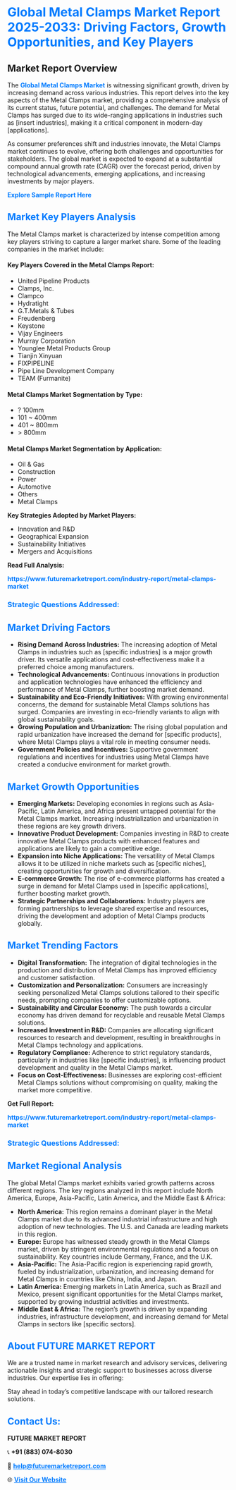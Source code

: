 <h1 style="color: #007BFF;">Global Metal Clamps Market Report 2025-2033: Driving Factors, Growth Opportunities, and Key Players</h1>

<section id="overview">
<h2>Market Report Overview</h2>
<p>The <a href="https://www.futuremarketreport.com/industry-report/metal-clamps-market" style="color: #007BFF; text-decoration: none;"><strong>Global Metal Clamps Market</strong></a> is witnessing significant growth, driven by increasing demand across various industries. This report delves into the key aspects of the Metal Clamps market, providing a comprehensive analysis of its current status, future potential, and challenges. The demand for Metal Clamps has surged due to its wide-ranging applications in industries such as [insert industries], making it a critical component in modern-day [applications].</p>
<p>As consumer preferences shift and industries innovate, the Metal Clamps market continues to evolve, offering both challenges and opportunities for stakeholders. The global market is expected to expand at a substantial compound annual growth rate (CAGR) over the forecast period, driven by technological advancements, emerging applications, and increasing investments by major players.</p>
</section>

<section id="overview">
<p><a href="https://www.futuremarketreport.com/request-sample/reportId=127719" style="color: #007BFF; text-decoration: none;"><strong>Explore Sample Report Here</strong></a></p>
</section>

<section id="key-players">
<h2 style="color: #007BFF;">Market Key Players Analysis</h2>
<p>The Metal Clamps market is characterized by intense competition among key players striving to capture a larger market share. Some of the leading companies in the market include:</p>
<h4>Key Players Covered in the Metal Clamps Report:</h4>
<ul><li>United Pipeline Products</li><li>Clamps, Inc.</li><li>Clampco</li><li>Hydratight</li><li>G.T.Metals &amp; Tubes</li><li>Freudenberg</li><li>Keystone</li><li>Vijay Engineers</li><li>Murray Corporation</li><li>Younglee Metal Products Group</li><li>Tianjin Xinyuan</li><li>FIXPIPELINE</li><li>Pipe Line Development Company</li><li>TEAM (Furmanite)</li></ul>
<h4>Metal Clamps Market Segmentation by Type:</h4>
<ul><li>? 100mm</li><li>101 ~ 400mm</li><li>401 ~ 800mm</li><li>&gt; 800mm</li></ul>

<h4>Metal Clamps Market Segmentation by Application:</h4>
<ul><li>Oil &amp; Gas</li><li>Construction</li><li>Power</li><li>Automotive</li><li>Others</li><li>Metal Clamps</li></ul>
<p><strong>Key Strategies Adopted by Market Players:</strong></p>
<ul>
<li>Innovation and R&D</li>
<li>Geographical Expansion</li>
<li>Sustainability Initiatives</li>
<li>Mergers and Acquisitions</li>
</ul>
</section>

<section>
<p><strong>Read Full Analysis: </strong></p><a href="https://www.futuremarketreport.com/industry-report/metal-clamps-market" style="color: #007BFF; text-decoration: none;"><strong>https://www.futuremarketreport.com/industry-report/metal-clamps-market</strong></a>
<h3 style="color: #007BFF;">Strategic Questions Addressed:</h3>
</section>

<section id="driving-factors">
<h2 style="color: #007BFF;">Market Driving Factors</h2>
<ul>
<li><strong>Rising Demand Across Industries:</strong> The increasing adoption of Metal Clamps in industries such as [specific industries] is a major growth driver. Its versatile applications and cost-effectiveness make it a preferred choice among manufacturers.</li>
<li><strong>Technological Advancements:</strong> Continuous innovations in production and application technologies have enhanced the efficiency and performance of Metal Clamps, further boosting market demand.</li>
<li><strong>Sustainability and Eco-Friendly Initiatives:</strong> With growing environmental concerns, the demand for sustainable Metal Clamps solutions has surged. Companies are investing in eco-friendly variants to align with global sustainability goals.</li>
<li><strong>Growing Population and Urbanization:</strong> The rising global population and rapid urbanization have increased the demand for [specific products], where Metal Clamps plays a vital role in meeting consumer needs.</li>
<li><strong>Government Policies and Incentives:</strong> Supportive government regulations and incentives for industries using Metal Clamps have created a conducive environment for market growth.</li>
</ul>
</section>

<section id="growth-opportunities">
<h2 style="color: #007BFF;">Market Growth Opportunities</h2>
<ul>
<li><strong>Emerging Markets:</strong> Developing economies in regions such as Asia-Pacific, Latin America, and Africa present untapped potential for the Metal Clamps market. Increasing industrialization and urbanization in these regions are key growth drivers.</li>
<li><strong>Innovative Product Development:</strong> Companies investing in R&D to create innovative Metal Clamps products with enhanced features and applications are likely to gain a competitive edge.</li>
<li><strong>Expansion into Niche Applications:</strong> The versatility of Metal Clamps allows it to be utilized in niche markets such as [specific niches], creating opportunities for growth and diversification.</li>
<li><strong>E-commerce Growth:</strong> The rise of e-commerce platforms has created a surge in demand for Metal Clamps used in [specific applications], further boosting market growth.</li>
<li><strong>Strategic Partnerships and Collaborations:</strong> Industry players are forming partnerships to leverage shared expertise and resources, driving the development and adoption of Metal Clamps products globally.</li>
</ul>
</section>

<section id="trending-factors">
<h2 style="color: #007BFF;">Market Trending Factors</h2>
<ul>
<li><strong>Digital Transformation:</strong> The integration of digital technologies in the production and distribution of Metal Clamps has improved efficiency and customer satisfaction.</li>
<li><strong>Customization and Personalization:</strong> Consumers are increasingly seeking personalized Metal Clamps solutions tailored to their specific needs, prompting companies to offer customizable options.</li>
<li><strong>Sustainability and Circular Economy:</strong> The push towards a circular economy has driven demand for recyclable and reusable Metal Clamps solutions.</li>
<li><strong>Increased Investment in R&D:</strong> Companies are allocating significant resources to research and development, resulting in breakthroughs in Metal Clamps technology and applications.</li>
<li><strong>Regulatory Compliance:</strong> Adherence to strict regulatory standards, particularly in industries like [specific industries], is influencing product development and quality in the Metal Clamps market.</li>
<li><strong>Focus on Cost-Effectiveness:</strong> Businesses are exploring cost-efficient Metal Clamps solutions without compromising on quality, making the market more competitive.</li>
</ul>
</section>

<section>
<p><strong>Get Full Report: </strong></p><a href="https://www.futuremarketreport.com/industry-report/metal-clamps-market" style="color: #007BFF; text-decoration: none;"><strong>https://www.futuremarketreport.com/industry-report/metal-clamps-market</strong></a>
<h3 style="color: #007BFF;">Strategic Questions Addressed:</h3>
</section>


<section id="regional-analysis">
<h2 style="color: #007BFF;">Market Regional Analysis</h2>
<p>The global Metal Clamps market exhibits varied growth patterns across different regions. The key regions analyzed in this report include North America, Europe, Asia-Pacific, Latin America, and the Middle East & Africa:</p>
<ul>
<li><strong>North America:</strong> This region remains a dominant player in the Metal Clamps market due to its advanced industrial infrastructure and high adoption of new technologies. The U.S. and Canada are leading markets in this region.</li>
<li><strong>Europe:</strong> Europe has witnessed steady growth in the Metal Clamps market, driven by stringent environmental regulations and a focus on sustainability. Key countries include Germany, France, and the U.K.</li>
<li><strong>Asia-Pacific:</strong> The Asia-Pacific region is experiencing rapid growth, fueled by industrialization, urbanization, and increasing demand for Metal Clamps in countries like China, India, and Japan.</li>
<li><strong>Latin America:</strong> Emerging markets in Latin America, such as Brazil and Mexico, present significant opportunities for the Metal Clamps market, supported by growing industrial activities and investments.</li>
<li><strong>Middle East & Africa:</strong> The region’s growth is driven by expanding industries, infrastructure development, and increasing demand for Metal Clamps in sectors like [specific sectors].</li>
</ul>
</section>

<footer>
<h2 style="color: #007BFF;">About FUTURE MARKET REPORT</h2>
<p>We are a trusted name in market research and advisory services, delivering actionable insights and strategic support to businesses across diverse industries. Our expertise lies in offering:</p>

<p>Stay ahead in today’s competitive landscape with our tailored research solutions.</p>

<h2 style="color: #007BFF;">Contact Us:</h2>
<p><strong>FUTURE MARKET REPORT</strong></p>
<p>📞 <strong>+91 (883) 074-8030</strong></p>
<p>📧 <strong><a href="mailto:help@futuremarketreport.com" style="color: #007BFF;">help@futuremarketreport.com</a></strong></p>
<p>🌐 <strong><a href="https://www.futuremarketreport.com/" style="color: #007BFF;">Visit Our Website</a></strong></p>
</footer>